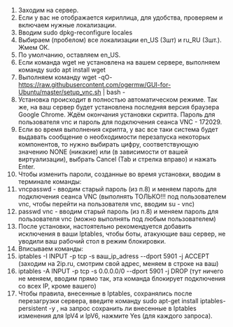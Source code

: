 1. Заходим на сервер.
2. Если у вас не отображается кириллица, для удобства, проверяем и включаем нужные локализации.
3. Вводим sudo dpkg-reconfigure locales
4. Выбираем (пробелом) все локализации en_US (3шт) и ru_RU (3шт.). Жмем ОК.
5. По умолчанию, оставляем en_US.
6. Если команда wget не установлена на вашем сервере, выполняем команду sudo apt install wget
7. Выполняем команду wget -qO- https://raw.githubusercontent.com/ogermw/GUI-for-Ubuntu/master/setup_vnc.sh | bash -
8. Установка происходит в полностью автоматическом режиме. Так же, на ваш сервер будет установлена последняя версия браузера Google Chrome. Ждём окончания установки скрипта. Пароль для пользователя vnc и пароль для подключения сеанса VNC - 172029.
9. Если во время выполнения скрипта, у вас все таки система будет выдавать сообщение о необходимости перезапуска некоторых компонентов, то нужно выбирать цифру, соответствующую значению NONE (никакие) или (в зависимости от вашей виртуализации), выбрать Cancel (Tab и стрелка вправо) и нажать Enter.
10. Чтобы изменить пароли, созданные во время установки, вводим в терминале команды:
11. vncpasswd - вводим старый пароль (из п.8) и меняем пароль для подключения сеанса VNC (выполнять ТОЛЬКО!!! под пользователем vnc, чтобы перейти на пользователя vnc, вводим su - vnc)
12. passwd vnc - вводим старый пароль (из п.8) и меняем пароль для пользователя vnc (можно выполнять под любым пользователем)
13. После установки, настоятельно рекомендуется добавить исключения в ваши Iptables, чтобы боты, атакующие ваш сервер, не уводили ваш рабочий стол в режим блокировки.
14. Вписываем команды:
15. iptables -I INPUT -p tcp -s ваш_ip_adress --dport 5901 -j ACCEPT  (заходим на 2ip.ru, смотрим свой адрес, меняем в строке на ваш)
16. iptables -A INPUT -p tcp -s 0.0.0.0/0 --dport 5901 -j DROP  (тут ничего не меняем, вводим прямо так, эта команда блокирует подключения со всех IP, кроме вашего)
17. Чтобы правила, внесенные в Iptables, сохранялись после перезагрузки сервера, введите команду sudo apt-get install iptables-persistent -y , на запрос сохранить ли внесенные в Iptables изменения для IpV4 и IpV6, нажмите Yes (для каждого запроса).
